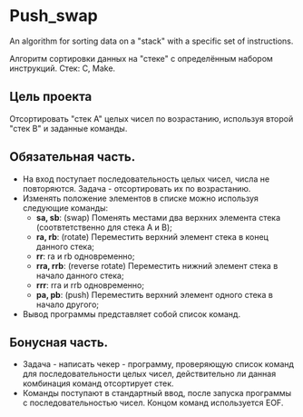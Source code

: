 # Push_swap
An algorithm for sorting data on a "stack" with a specific set of instructions.

Алгоритм сортировки данных на "стеке" с определённым набором инструкций. Стек: C, Make.

## Цель проекта

Отсортировать "стек A" целых чисел по возрастанию, используя второй "стек B" и заданные команды.

## Обязательная часть.

- На вход поступает последовательность целых чисел, числа не повторяются. Задача - отсортировать их по возрастанию.
- Изменять положение элементов в списке можно используя следующие команды:
  - **sa, sb**: (swap) Поменять местами два верхних элемента стека (соотвтетственно для стека A и B);
  - **ra, rb**: (rotate) Переместить верхний элемент стека в конец данного стека;
  - **rr**: ra и rb одновременно;
  - **rra, rrb**: (reverse rotate) Переместить нижний элемент стека в начало данного стека;
  - **rrr**: rra и rrb одновременно;
  - **pa, pb**: (push) Переместить верхний элемент одного стека в начало другого;
- Вывод программы представляет собой список команд.

## Бонусная часть.

- Задача - написать чекер - программу, проверяющую список команд для последовательности целых чисел, действительно ли данная комбинация команд отсортирует стек.  
- Команды поступают в стандартный ввод, после запуска программы с последовательностью чисел. Концом команд используется EOF.
